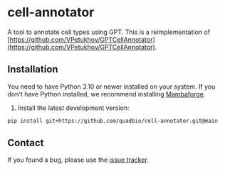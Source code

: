 # cell-annotator

A tool to annotate cell types using GPT. This is a reimplementation of [https://github.com/VPetukhov/GPTCellAnnotator](https://github.com/VPetukhov/GPTCellAnnotator).

## Installation

You need to have Python 3.10 or newer installed on your system.
If you don't have Python installed, we recommend installing [Mambaforge][].

1. Install the latest development version:

```bash
pip install git+https://github.com/quadbio/cell-annotator.git@main
```

## Contact

If you found a bug, please use the [issue tracker][].

[mambaforge]: https://github.com/conda-forge/miniforge#mambaforge
[issue tracker]: https://github.com/quadbio/cell-annotator/issues
